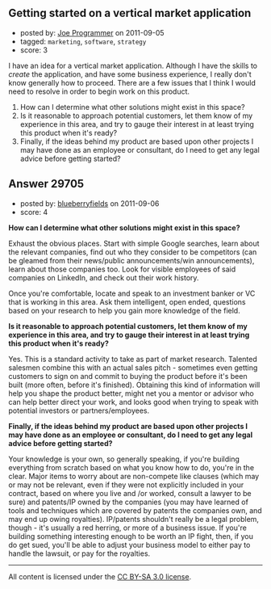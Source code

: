 ## Getting started on a vertical market application

- posted by: [Joe Programmer](https://stackexchange.com/users/-1/13156-joe-programmer) on 2011-09-05
- tagged: `marketing`, `software`, `strategy`
- score: 3

I have an idea for a vertical market application.  Although I have the skills to *create* the application, and have some business experience, I really don't know generally how to proceed.  There are a few issues that I think I would need to resolve in order to begin work on this product.

 1. How can I determine what other solutions might exist in this space?
 2. Is it reasonable to approach potential customers, let them know of my experience in this area, and try to gauge their interest in at least trying this product when it's ready?
 3. Finally, if the ideas behind my product are based upon other projects I may have done as an employee or consultant, do I need to get any legal advice before getting started?


## Answer 29705

- posted by: [blueberryfields](https://stackexchange.com/users/-1/4544-blueberryfields) on 2011-09-06
- score: 4

**How can I determine what other solutions might exist in this space?**

Exhaust the obvious places. Start with simple Google searches, learn about the relevant companies, find out who they consider to be competitors (can be gleamed from their news/public announcements/win announcements), learn about those companies too. Look for visible employees of said companies on LinkedIn, and check out their work history.

Once you're comfortable, locate and speak to an investment banker or VC that is working in this area. Ask them intelligent, open ended, questions based on your research to help you gain more knowledge of the field.


**Is it reasonable to approach potential customers, let them know of my experience in this area, and try to gauge their interest in at least trying this product when it's ready?**

Yes. This is a standard activity to take as part of market research. Talented salesmen combine this with an actual sales pitch - sometimes even getting customers to sign on and commit to buying the product before it's been built (more often, before it's finished). Obtaining this kind of information will help you shape the product better, might net you a mentor or advisor who can help better direct your work, and looks good when trying to speak with potential investors or partners/employees.



**Finally, if the ideas behind my product are based upon other projects I may have done as an employee or consultant, do I need to get any legal advice before getting started?**

Your knowledge is your own, so generally speaking, if you're building everything from scratch based on what you know how to do, you're in the clear. Major items to worry about are non-compete like clauses (which may or may not be relevant, even if they were not explicitly included in your contract, based on where you live and /or worked, consult a lawyer to be sure) and patents/IP owned by the companies (you may have learned of tools and techniques which are covered by patents the companies own, and may end up owing royalties). IP/patents shouldn't really be a legal problem, though - it's usually a red herring, or more of a business issue. If you're building something interesting enough to be worth an IP fight, then, if you do get sued, you'll be able to adjust your business model to either pay to handle the lawsuit, or pay for the royalties.



---

All content is licensed under the [CC BY-SA 3.0 license](https://creativecommons.org/licenses/by-sa/3.0/).
